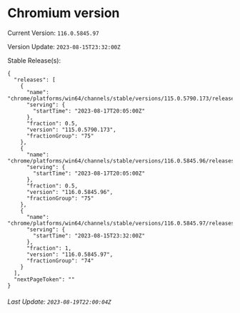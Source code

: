 # Chromium version

Current Version: `116.0.5845.97`

Version Update: `2023-08-15T23:32:00Z`

Stable Release(s):
```
{
  "releases": [
    {
      "name": "chrome/platforms/win64/channels/stable/versions/115.0.5790.173/releases/1692302700",
      "serving": {
        "startTime": "2023-08-17T20:05:00Z"
      },
      "fraction": 0.5,
      "version": "115.0.5790.173",
      "fractionGroup": "75"
    },
    {
      "name": "chrome/platforms/win64/channels/stable/versions/116.0.5845.96/releases/1692302700",
      "serving": {
        "startTime": "2023-08-17T20:05:00Z"
      },
      "fraction": 0.5,
      "version": "116.0.5845.96",
      "fractionGroup": "75"
    },
    {
      "name": "chrome/platforms/win64/channels/stable/versions/116.0.5845.97/releases/1692142320",
      "serving": {
        "startTime": "2023-08-15T23:32:00Z"
      },
      "fraction": 1,
      "version": "116.0.5845.97",
      "fractionGroup": "74"
    }
  ],
  "nextPageToken": ""
}
```

###### Last Update: `2023-08-19T22:00:04Z`
        